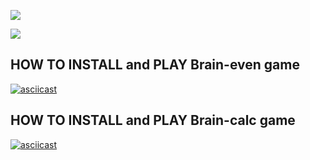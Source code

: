 <a href="https://codeclimate.com/github/FunnyDrew/project-lvl1-s462/maintainability"><img src="https://api.codeclimate.com/v1/badges/f87db514e3f199c3ef47/maintainability" /></a>

<a href="https://travis-ci.org/FunnyDrew/project-lvl1-s462.svg?branch=master"><img
src="https://api.travis-ci.com/FunnyDrew/project-lvl1-s462.svg?branch=master" /></a>

## HOW TO INSTALL and PLAY Brain-even game
[![asciicast](https://asciinema.org/a/jhAViKYR6GsXA5Wl3WCqqA1qm.svg)](https://asciinema.org/a/jhAViKYR6GsXA5Wl3WCqqA1qm)

## HOW TO INSTALL and PLAY Brain-calc game
[![asciicast](https://asciinema.org/a/IeadlKOpLejMcgIwONaRWVAPy.svg)](https://asciinema.org/a/IeadlKOpLejMcgIwONaRWVAPy)